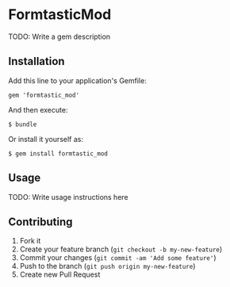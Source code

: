 # FormtasticMod

TODO: Write a gem description

## Installation

Add this line to your application's Gemfile:

    gem 'formtastic_mod'

And then execute:

    $ bundle

Or install it yourself as:

    $ gem install formtastic_mod

## Usage

TODO: Write usage instructions here

## Contributing

1. Fork it
2. Create your feature branch (`git checkout -b my-new-feature`)
3. Commit your changes (`git commit -am 'Add some feature'`)
4. Push to the branch (`git push origin my-new-feature`)
5. Create new Pull Request
